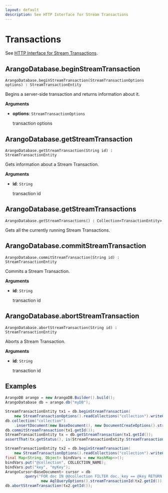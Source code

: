 ```yaml
---
layout: default
description: See HTTP Interface for Stream Transactions
---
```

# Transactions

See [HTTP Interface for Stream Transactions](../../stable/http/transaction-stream-transaction.html).


## ArangoDatabase.beginStreamTransaction

`ArangoDatabase.beginStreamTransaction(StreamTransactionOptions options) : StreamTransactionEntity`

Begins a server-side transaction and returns information about it.

**Arguments**

- **options**: `StreamTransactionOptions`

  transaction options


## ArangoDatabase.getStreamTransaction

`ArangoDatabase.getStreamTransaction(String id) : StreamTransactionEntity`

Gets information about a Stream Transaction.

**Arguments**

- **id**: `String`

  transaction id


## ArangoDatabase.getStreamTransactions

`ArangoDatabase.getStreamTransactions() : Collection<TransactionEntity>`

Gets all the currently running Stream Transactions.


## ArangoDatabase.commitStreamTransaction

`ArangoDatabase.commitStreamTransaction(String id) : StreamTransactionEntity`

Commits a Stream Transaction.

**Arguments**

- **id**: `String`

  transaction id


## ArangoDatabase.abortStreamTransaction

`ArangoDatabase.abortStreamTransaction(String id) : StreamTransactionEntity`

Aborts a Stream Transaction.

**Arguments**

- **id**: `String`

  transaction id


## Examples

```Java
ArangoDB arango = new ArangoDB.Builder().build();
ArangoDatabase db = arango.db("myDB");

StreamTransactionEntity tx1 = db.beginStreamTransaction(
    new StreamTransactionOptions().readCollections("collection").writeCollections("collection"));
db.collection("collection")
    .insertDocument(new BaseDocument(), new DocumentCreateOptions().streamTransactionId(tx1.getId()));
db.commitStreamTransaction(tx1.getId());
StreamTransactionEntity tx = db.getStreamTransaction(tx1.getId());
assertThat(tx.getStatus(), is(StreamTransactionEntity.StreamTransactionStatus.committed));

StreamTransactionEntity tx2 = db.beginStreamTransaction(
    new StreamTransactionOptions().readCollections("collection").writeCollections("collection"));
final Map<String, Object> bindVars = new HashMap<>();
bindVars.put("@collection", COLLECTION_NAME);
bindVars.put("key", "myKey");
ArangoCursor<BaseDocument> cursor = db
        .query("FOR doc IN @@collection FILTER doc._key == @key RETURN doc", bindVars,
                new AqlQueryOptions().streamTransactionId(tx2.getId()), BaseDocument.class);
db.abortStreamTransaction(tx2.getId());
```
